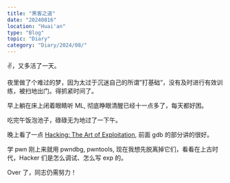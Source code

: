 ```yaml
---
title: "黑客之道"
date: "20240816"
location: "Huai'an"
type: "Blog"
topic: "Diary"
category: "Diary/2024/08/"
---
```


✌️，又多活了一天。

夜里做了个难过的梦，因为太过于沉迷自己的所谓”打基础“，没有及时进行有效训练，被扫地出门。得抓紧时间了。

早上躺在床上闭着眼睛听 ML, 彻底睁眼清醒已经十一点多了，每天都好困。

吃完午饭泡池子，碌碌无为地过了一下午。

晚上看了一点 [Hacking: The Art of Exploitation](/note/2024/08/0815-Hacking_The_Art_Of_Exploitation/Hacking_The_Art_Of_Exploitation.html), 前面 gdb 的部分讲的很好。

学 pwn 刚上来就用 pwndbg, pwntools, 现在我想先脱离掉它们，看看在上古时代，Hacker 们是怎么调试、怎么写 exp 的。

Over 了，同志仍需努力！
